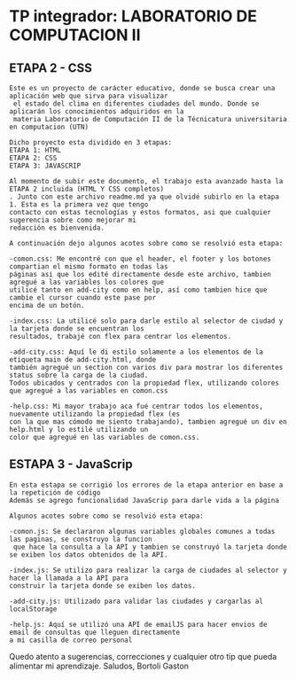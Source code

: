 # TP integrador: LABORATORIO DE COMPUTACION II

## ETAPA 2 - CSS

    Este es un proyecto de carácter educativo, donde se busca crear una aplicación web que sirva para visualizar
     el estado del clima en diferentes ciudades del mundo. Donde se aplicarán los conocimientos adquiridos en la 
     materia Laboratorio de Computación II de la Técnicatura universitaria en computacion (UTN)

    Dicho proyecto esta dividido en 3 etapas:
    ETAPA 1: HTML 
    ETAPA 2: CSS
    ETAPA 3: JAVASCRIP

    Al momento de subir este documento, el trabajo esta avanzado hasta la ETAPA 2 incluida (HTML Y CSS completos)
    . Junto con este archivo readme.md ya que olvidé subirlo en la etapa 1. Esta es la primera vez que tengo 
    contacto con estas tecnologías y estos formatos, asi que cualquier sugerencia sobre como mejorar mi 
    redacción es bienvenida. 

    A continuación dejo algunos acotes sobre como se resolvió esta etapa:

    -comon.css: Me encontré con que el header, el footer y los botones compartian el mismo formato en todas las 
    páginas asi que los edité directamente desde este archivo, tambien agregué a las variables los colores que 
    utilicé tanto en add-city como en help, así como tambien hice que cambie el cursor cuando este pase por 
    encima de un botón.

    -index.css: La utilicé solo para darle estilo al selector de ciudad y la tarjeta donde se encuentran los 
    resultados, trabajé con flex para centrar los elementos.

    -add-city.css: Aquí le di estilo solamente a los elementos de la etiqueta main de add-city.html, donde 
    también agregué un section con varios div para mostrar los diferentes status sobre la carga de la ciudad. 
    Todos ubicados y centrados con la propiedad flex, utilizando colores que agregué a las variables en comon.css

    -help.css: Mi mayor trabajo aca fué centrar todos los elementos, nuevamente utilizando la propiedad flex (es 
    con la que mas cómodo me siento trabajando), tambien agregué un div en help.html y lo estilé utilizando un 
    color que agregué en las variables de comon.css.


## ESTAPA 3 - JavaScrip

    En esta estapa se corrigió los errores de la etapa anterior en base a la repetición de código
    Además se agrego funcionalidad JavaScrip para darle vida a la página

    Algunos acotes sobre como se resolvió esta etapa:

    -comon.js: Se declararon algunas variables globales comunes a todas las paginas, se construyo la funcion
     que hace la consulta a la API y tambien se construyó la tarjeta donde se exiben los datos obtenidos de la API.

    -index.js: Se utilizo para realizar la carga de ciudades al selector y hacer la llamada a la API para
    construir la tarjeta donde se exiben los datos.

    -add-city.js: Utilizado para validar las ciudades y cargarlas al localStorage

    -help.js: Aquí se utilizó una API de emailJS para hacer envios de email de consultas que lleguen directamente
    a mi casilla de correo personal



Quedo atento a sugerencias, correcciones y cualquier otro tip que pueda alimentar mi aprendizaje. 
    Saludos, Bortoli Gaston 
